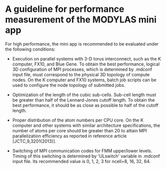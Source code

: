 A guideline for performance measurement of the MODYLAS mini app
===============================================================

For high performance, the mini app is recommended to be evaluated under the following conditions:

- Execution on parallel systems with 3-D torus interconnect, such as the K computer, FX10, and Blue Gene. To obtain the best performance, logical 3D configuration of MPI processes, which is determined by .mdconf input file, must correspond to the physical 3D topology of compute nodes. On the K computer and FX10 systems, batch job scripts can be used to configure the node topology of submitted jobs. 

- Optimization of the length of the cubic sub-cells. Sub-cell length must be greater than half of the Lennard-Jones cutoff length. To obtain the best performance, it should be as close as possible to half of the cutoff length.

- Proper distribution of the atom numbers per CPU core. On the K computer and other systems with similar architecture specifications, the number of atoms per core should be greater than 20 to attain MPI parallelization efficiency as reported in reference article [JCTC,9,3201(2013)].

- Switching of MPI communication codes for FMM upper/lower levels. Timing of this switching is determined by 'ULswitch' variable in .mdconf input file.  Its recommended value is 0, 1, 2, 3 for ncell=8, 16, 32, 64.
